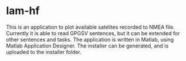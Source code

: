 # lam-hf

This is an application to plot available satelites recorded to NMEA file. Currently it is able to read GPGSV sentences, but it can be extended for other sentences and tasks. The application is written in Matlab, using Matlab Application Designer. The installer can be generated, and is uploaded to the installer folder.
